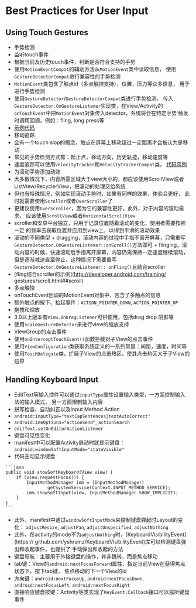 # Best Practices for User Input

## Using Touch Gestures
+  手势检测
  +  监听touch事件
  +  根据当前及历史touch事件，判断是否符合支持的手势
  +  使用`MotionEventCompat`的辅助方法从`MotionEvent`类中读取信息，
  使用`GestureDetectorCompat`进行兼容性的手势检测
  +  `MotionEvent`类包含了触点id（多点触控支持），位置，压力等众多信息，
  用于进行手势检测
  +  使用`GestureDetector`/`GestureDetectorCompat`类进行手势检测，
  传入`GestureDetector.OnGestureListener`实现类，在View/Activity的
  `onTouchEvent`中把`MotionEvent`对象传入detector，系统将会在特定手势
  触发时调用回调，例如：fling, long press等
  +  [示例代码](http://developer.android.com/training/gestures/detector.html#detect)
+  移动追踪
  +  会有一个touch slop的概念，触点在屏幕上移动超过一定距离才会被认为是移动
  +  常见的手势检测方式有：起止点，移动方向，历史轨迹，移动速度等
  +  速度追踪可以使用`VelocityTracker`和`VelocityTrackerCompat`类，
  [代码示例](http://developer.android.com/training/gestures/movement.html#velocity)
+  为滚动手势添加动效
  +  大多数情况下，内容所需区域大于view大小的，都应该使用ScrollView或者
  ListView/RecyclerView，把滚动的处理交给系统
  +  但也有特殊情况，例如实现滚动手势时，如果有同样的效果，体验会更好，
  此时就需要使用`Scroller`或者`OverScroller`了
  +  更建议使用`OverScroller`，因为它的兼容性更好，此外，对于内容的滚动需求，
  应该使用`ScrollView`或者`HorizontalScrollView`
  +  scroller和安卓平台独立，只用于记录位置随着滚动的变化，使用者需要按照一定
  的频率去获取位置并应用到view上，以得到平滑的滚动效果
  +  滚动的不同类型
    +  dragging，滚动内容的过程中手指不离开屏幕，只需重写
    `GestureDetector.OnGestureListener::onScroll()`方法即可
    +  flinging，滚动内容的时候，快速滚动后手指离开屏幕，内容仍需保持一定速度继续滚动，
    但是逐渐减速直至停止，这种情况下需要重写`GestureDetector.OnGestureListener::
    onFling()`且结合scroller
  +  [fling结合scroller的示例](http://developer.android.com/training/
  gestures/scroll.html##scroll)
+  多点触控
  +  onTouchEvent回调的MotionEvent对象中，包含了多触点的信息
  +  额外触点的按下、抬起事件：`ACTION_POINTER_DOWN`, `ACTION_POINTER_UP`
+  拖拽和缩放
  +  3.0以上版本有`View.OnDragListener`可供使用，包括drag drop 阴影等
  +  使用`ScaleGestureDetector`来进行view的缩放支持
+  ViewGroup的点击事件
  +  使用`onInterceptTouchEvent()`函数拦截对子View的点击事件
  +  使用`ViewConfiguration`类获取系统定义的一系列常量：间距，速度，时间等
  +  使用`TouchDelegate`类，扩展子View的点击热区，使其点击热区大于子View的边界

## Handling Keyboard Input
+  EditText等输入控件可以通过`inputType`属性设置输入类型，一方面控制输入法的输入模式，
另一方面限制输入内容
+  拼写检查、自动纠正以及Input Method Action
  +  `android:inputType="textCapSentences|textAutoCorrect"`
  +  `android:imeOptions="actionSend"`, `actionSearch`
  +  `editText.setOnEditorActionListener`
+  键盘可见性变化
  +  manifest中可以配置Activity启动时就显示键盘：`android:windowSoftInputMode="stateVisible"`
  +  代码主动显示键盘
  
   	```java
    public void showSoftKeyboard(View view) {
        if (view.requestFocus()) {
            InputMethodManager imm = (InputMethodManager)
                    getSystemService(Context.INPUT_METHOD_SERVICE);
            imm.showSoftInput(view, InputMethodManager.SHOW_IMPLICIT);
        }
    }	
    ```

  +  此外，manifest中通过`windowSoftInputMode`来控制键盘弹起时Layout的变化：
  `adjustResize`, `adjustPan`, `adjustUnspecified`, `adjustNothing`
  +  此外，在activity的mode不为`adjustNothing`时，[KeyboardVisibilityEvent](https://
  github.com/yshrsmz/KeyboardVisibilityEvent)库可以检测键盘弹出和收起事件，也提供了
  手动弹出和收起的方法
+  键盘导航：主要用于外接键盘的操作，并非跳转，而是焦点移动
  +  tab键：View的`android:nextFocusForward`属性，指定当前View在获得焦点状态下，按下tab键，
  焦点移动的下一个View的id
  +  方向键：`android:nextFocusUp`, `android:nextFocusDown`, `android:nextFocusLeft`, 
  `android:nextFocusRight`
+  直接响应键盘按键：Activity等类实现了`KeyEvent.Callback`接口可以监听键盘事件

